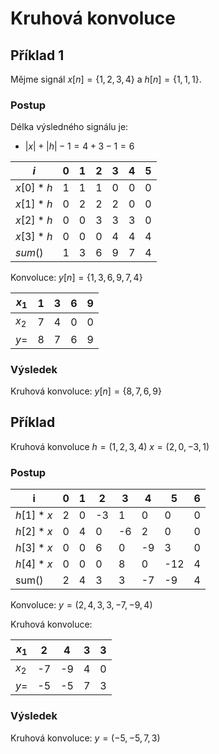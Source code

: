 # Kruhová konvoluce

## Příklad 1
Mějme signál $x[n] = \{1, 2, 3, 4\}$ a $h[n] = \{1, 1, 1\}$.

### Postup
Délka výsledného signálu je: 
- $|x| + |h| - 1 = 4 + 3 - 1 = 6$

| $i$        | 0   | 1   | 2   | 3   | 4   | 5   |
| ---------- | --- | --- | --- | --- | --- | --- |
| $x[0] * h$ | 1   | 1   | 1   | 0   | 0   | 0   |
| $x[1] * h$ | 0   | 2   | 2   | 2   | 0   | 0   |
| $x[2] * h$ | 0   | 0   | 3   | 3   | 3   | 0   |
| $x[3] * h$ | 0   | 0   | 0   | 4   | 4   | 4   |
| $sum()$    | 1   | 3   | 6   | 9   | 7   | 4   |

Konvoluce: $y[n] = \{1, 3, 6, 9, 7, 4\}$

| $x_1$ | 1   | 3   | 6   | 9   |
| ----- | --- | --- | --- | --- |
| $x_2$ | 7   | 4   | 0   | 0   |
| $y =$ | 8   | 7   | 6   | 9   |

### Výsledek
Kruhová konvoluce: $y[n] = \{8, 7, 6, 9\}$

## Příklad
Kruhová konvoluce
$h = (1,2,3,4)$
$x = (2,0,-3,1)$

### Postup

| i        | 0   | 1   | 2   | 3   | 4   | 5   | 6   |
| -------- | --- | --- | --- | --- | --- | --- | --- |
| $h[1]*x$ | 2   | 0   | -3  | 1   | 0   | 0   | 0   |
| $h[2]*x$ | 0   | 4   | 0   | -6  | 2   | 0   | 0   |
| $h[3]*x$ | 0   | 0   | 6   | 0   | -9  | 3   | 0   |
| $h[4]*x$ | 0   | 0   | 0   | 8   | 0   | -12 | 4   |
| sum()    | 2   | 4   | 3   | 3   | -7  | -9  | 4   |

Konvoluce: $y = (2,4,3,3,-7,-9,4)$

Kruhová konvoluce:

| $x_1$ | 2   | 4   | 3   | 3   |
| ----- | --- | --- | --- | --- |
| $x_2$ | -7  | -9  | 4   | 0   |
| $y =$ | -5  | -5  | 7   | 3   |
### Výsledek
Kruhová konvoluce: $y = (-5,-5,7,3)$
